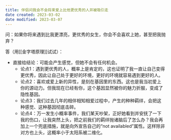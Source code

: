 ```yaml
---
title: 伴侣问我会不会将来爱上比他更优秀的人并被吸引走
date created: 2023-03-02
date modified: 2023-03-07
---
```


问：如果你将来遇到比我更漂亮，更优秀的女生，你会不会喜欢上她，甚至把我抛弃？

答（用[[金字塔原理]]试试）：

- 直接给结论：可能会产生感觉，但她不会有任何机会。
	- 论点1：遇到更优秀的人，概率上是肯定的，这也证明了我一直让自己变得更优秀，因此让自己处于更好的环境，更好的环境就容易遇到更好的人。
	- 论点2：喜欢或爱上新的异性，是刻在基因里的东西。这也是我当初爱上你的源动力。但我现在已经有你，这个基因显然被你的魅力折服，变成了隐性基因。
	- 论点3：我们过去几年的相伴相知相爱过程中，产生的种种羁绊，会把这种感觉、这种基因彻底击碎。
	- 论点4：万一发生小概率事件，我们某天吵架，正好她看到并安抚了一下我的伤口，让我突然上头，把之前我们的羁绊抛诸脑后了怎么办？我会再加上一个兜底措施，就是向外宣告自己的“not availabled”属性。这样除非对方也上头，这概率小于太阳系被二维化。
